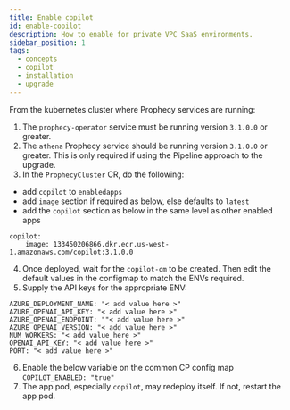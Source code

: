```yaml
---
title: Enable copilot
id: enable-copilot
description: How to enable for private VPC SaaS environments.
sidebar_position: 1
tags:
  - concepts
  - copilot
  - installation
  - upgrade
---
```


From the kubernetes cluster where Prophecy services are running:

1. The `prophecy-operator` service must be running version `3.1.0.0` or greater.
2. The `athena` Prophecy service should be running version `3.1.0.0` or greater. This is only required if using the Pipeline approach to the upgrade.
3. In the `ProphecyCluster` CR, do the following:

- add `copilot` to `enabledapps`
- add `image` section if required as below, else defaults to `latest`
- add the `copilot` section as below in the same level as other enabled apps

```
copilot:
    image: 133450206866.dkr.ecr.us-west-1.amazonaws.com/copilot:3.1.0.0
```

4. Once deployed, wait for the `copilot-cm` to be created. Then edit the default values in the configmap to match the ENVs required.
5. Supply the API keys for the appropriate ENV:

```
AZURE_DEPLOYMENT_NAME: "< add value here >"
AZURE_OPENAI_API_KEY: "< add value here >"
AZURE_OPENAI_ENDPOINT: ""< add value here >"
AZURE_OPENAI_VERSION: "< add value here >"
NUM_WORKERS: "< add value here >"
OPENAI_API_KEY: "< add value here >"
PORT: "< add value here >"
```

6. Enable the below variable on the common CP config map
   `COPILOT_ENABLED: "true"`
7. The app pod, especially `copilot`, may redeploy itself. If not, restart the app pod.
